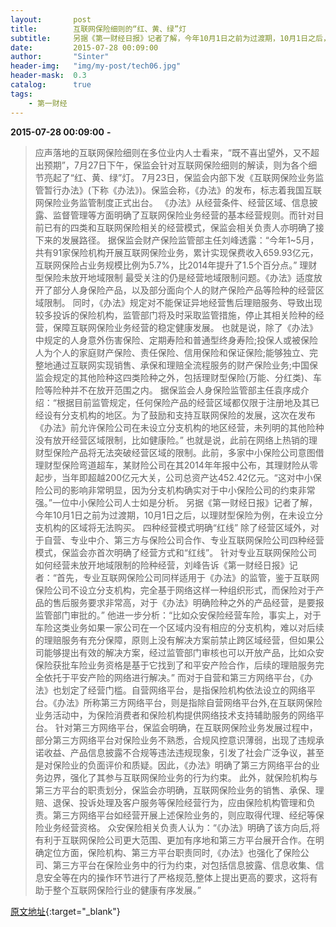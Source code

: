 ```yaml
---
layout:       post
title:        互联网保险细则的“红、黄、绿”灯
subtitle:     另据《第一财经日报》记者了解，今年10月1日之前为过渡期，10月1日之后，以理财型保险为例，在未设立分支机构的区域将无法购买。
date:         2015-07-28 00:09:00
author:       "Sinter"
header-img:   "img/my-post/tech06.jpg"
header-mask:  0.3
catalog:      true
tags:
    - 第一财经
---
```


**2015-07-28 00:09:00**  **-**

> 应声落地的互联网保险细则在多位业内人士看来，“既不喜出望外，又不超出预期”，7月27日下午，保监会针对互联网保险细则的解读，则为各个细节亮起了“红、黄、绿”灯。
7月23日，保监会内部下发《互联网保险业务监管暂行办法》(下称《办法》)。保监会称，《办法》的发布，标志着我国互联网保险业务监管制度正式出台。
《办法》从经营条件、经营区域、信息披露、监督管理等方面明确了互联网保险业务经营的基本经营规则。而针对目前已有的四类和互联网保险相关的经营模式，保监会相关负责人亦明确了接下来的发展路径。
据保监会财产保险监管部主任刘峰透露：“今年1~5月，共有91家保险机构开展互联网保险业务，累计实现保费收入659.93亿元，互联网保险占业务规模比例为5.7%，比2014年提升了1.5个百分点。”
理财型保险未放开地域限制
最受关注的仍是经营地域限制问题。《办法》适度放开了部分人身保险产品，以及部分面向个人的财产保险产品等险种的经营区域限制。
同时，《办法》规定对不能保证异地经营售后理赔服务、导致出现较多投诉的保险机构，监管部门将及时采取监管措施，停止其相关险种的经营，保障互联网保险业务经营的稳定健康发展。
也就是说，除了《办法》中规定的人身意外伤害保险、定期寿险和普通型终身寿险;投保人或被保险人为个人的家庭财产保险、责任保险、信用保险和保证保险;能够独立、完整地通过互联网实现销售、承保和理赔全流程服务的财产保险业务;中国保监会规定的其他险种这四类险种之外，包括理财型保险(万能、分红类)、车险等险种并不在放开范围之内。
据保监会人身保险监管部主任袁序成介绍：“根据目前监管规定，任何保险产品的经营区域都仅限于注册地及其已经设有分支机构的地区。为了鼓励和支持互联网保险的发展，这次在发布《办法》前允许保险公司在未设立分支机构的地区经营，未列明的其他险种没有放开经营区域限制，比如健康险。”
也就是说，此前在网络上热销的理财型保险产品将无法突破经营区域的限制。此前，多家中小保险公司意图借理财型保险弯道超车，某财险公司在其2014年年报中公布，其理财险从零起步，当年即超越200亿元大关，公司总资产达452.42亿元。“这对中小保险公司的影响非常明显，因为分支机构确实对于中小保险公司的约束非常强。”一位中小保险公司人士如是分析。
另据《第一财经日报》记者了解，今年10月1日之前为过渡期，10月1日之后，以理财型保险为例，在未设立分支机构的区域将无法购买。
四种经营模式明确“红线”
除了经营区域外，对于自营、专业中介、第三方与保险公司合作、专业互联网保险公司四种经营模式，保监会亦首次明确了经营方式和“红线”。
针对专业互联网保险公司如何经营未放开地域限制的险种经营，刘峰告诉《第一财经日报》记者：“首先，专业互联网保险公司同样适用于《办法》的监管，鉴于互联网保险公司不设立分支机构，完全基于网络这样一种组织形式，而保险对于产品的售后服务要求非常高，对于《办法》明确险种之外的产品经营，是要报监管部门审批的。”
他进一步分析：“比如众安保险经营车险，事实上，对于车险这类业务如果一家公司在一个区域内没有相应的分支机构，难以对后续的理赔服务有充分保障，原则上没有解决方案前禁止跨区域经营，但如果公司能够提出有效的解决方案，经过监管部门审核也可以开放产品，比如众安保险获批车险业务资格是基于它找到了和平安产险合作，后续的理赔服务完全依托于平安产险的网络进行解决。”
而对于自营和第三方网络平台，《办法》也划定了经营门槛。自营网络平台，是指保险机构依法设立的网络平台。《办法》所称第三方网络平台，则是指除自营网络平台外,在互联网保险业务活动中，为保险消费者和保险机构提供网络技术支持辅助服务的网络平台。
针对第三方网络平台，保监会明确，在互联网保险业务发展过程中，部分第三方网络平台对保险业务不熟悉，合规风控意识薄弱，出现了违规承诺收益、产品信息披露不合规等违法违规现象，引发了社会广泛争议，甚至是对保险业的负面评价和质疑。因此，《办法》明确了第三方网络平台的业务边界，强化了其参与互联网保险业务的行为约束。
此外，就保险机构与第三方平台的职责划分，保监会亦明确，互联网保险业务的销售、承保、理赔、退保、投诉处理及客户服务等保险经营行为，应由保险机构管理和负责。第三方网络平台如经营开展上述保险业务的，则应取得代理、经纪等保险业务经营资格。
众安保险相关负责人认为：“《办法》明确了该方向后,将有利于互联网保险公司更大范围、更加有序地和第三方平台展开合作。在明确定位方面，保险机构、第三方平台职责同时,《办法》也强化了保险公司、第三方平台在保险业务中的行为约束，对包括信息披露、信息收集、信息安全等在内的操作环节进行了严格规范,整体上提出更高的要求，这将有助于整个互联网保险行业的健康有序发展。”


[原文地址](http://www.yicai.com/news/4661024.html){:target="_blank"}


